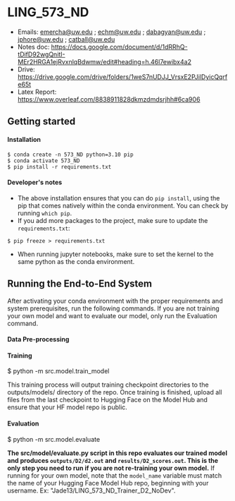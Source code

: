 # LING_573_ND

- Emails: emercha@uw.edu ; echm@uw.edu ; dabagyan@uw.edu ; jphore@uw.edu ; catball@uw.edu
- Notes doc: https://docs.google.com/document/d/1dRRhQ-tDifD92wgQnitI-MEr2HRGA1ejRvxnlqBdwmw/edit#heading=h.46l7ewibx4a2
- Drive: https://drive.google.com/drive/folders/1weS7nUDJJ_VrsxE2PJilDyicQqrfe65t
- Latex Report: https://www.overleaf.com/8838911828dkmzdmdsrjhh#6ca906

## Getting started
#### Installation
```
$ conda create -n 573_ND python=3.10 pip
$ conda activate 573_ND
$ pip install -r requirements.txt
```

#### Developer's notes
* The above installation ensures that you can do `pip install`, using the pip that comes natively within the conda environment. You can check by running `which pip`. 
* If you add more packages to the project, make sure to update the `requirements.txt`:
```
$ pip freeze > requirements.txt
```
* When running jupyter notebooks, make sure to set the kernel to the same python as the conda environment.

## Running the End-to-End System
After activating your conda environment with the proper requirements and system prerequisites, run the following commands. If you are not training your own model and want to evaluate our model, only run the Evaluation command. 
#### Data Pre-processing

#### Training 
$ python -m src.model.train_model

This training process will output training checkpoint directories to the outputs/models/ directory of the repo. Once training is finished, upload all files from the last checkpoint to Hugging Face on the Model Hub and ensure that your HF model repo is public. 

#### Evaluation
$ python -m src.model.evaluate

**The src/model/evaluate.py script in this repo evaluates our trained model and produces `outputs/D2/d2.out` and `results/D2_scores.out`. This is the only step you need to run if you are not re-training your own model.**
If running for your own model, note that the `model_name` variable must match the name of your Hugging Face Model Hub repo, beginning with your username. Ex: "Jade13/LING_573_ND_Trainer_D2_NoDev".

